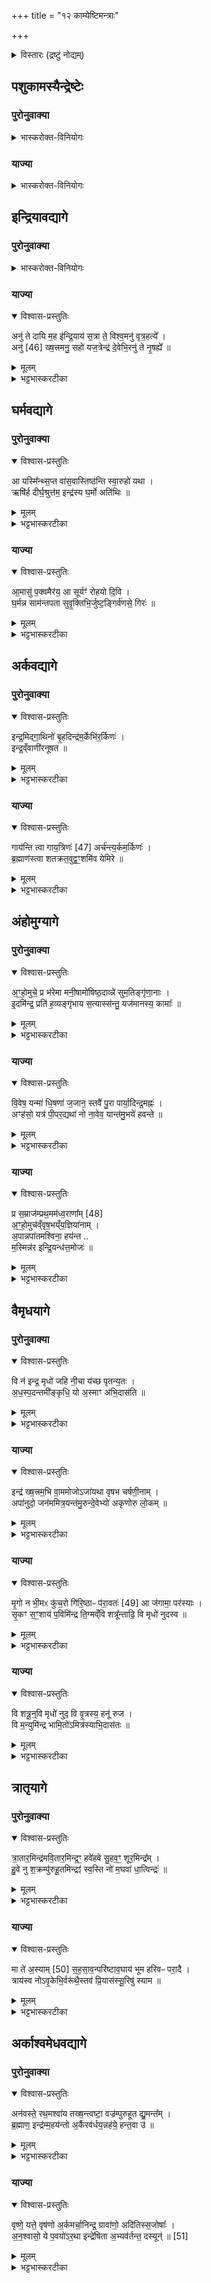 +++
title = "१२ काम्येष्टिमन्त्राः"

+++

<details><summary>विस्तारः (द्रष्टुं नोद्यम्)</summary>

संहितायां २,२,७ अनुवाकयोराम्नातानां काम्येष्टीनां याज्यापुरोनुवाक्याः

१,३,७ गायत्री,
२,४,९-११
१३-१४, १६-१९ त्रिष्टुप्
५, ८, १२, १५ अनुष्टुप्
६ बृहती
विश्वेदेवा ऋषयः
</details>


##  पशुकामस्यैन्द्रेष्टेः  

### पुरोनुवाक्या
<details><summary>भास्करोक्त-विनियोगः</summary>

1'ऐन्द्रं चरुं निर्वपेत्पशुकामः' इत्यस्य पुरोनुवाक्या - इन्द्रं व इति गायत्री ॥ याजमानब्राह्मणमध्ये याज्याकाण्डं वैश्वदेवम् ।
</details>


<div class="js_include" url="/vedAH_Rk/shAkalam/saMhitA/vishvAsa-prastutiH/01/007/10_indraM_vo.md"  newLevelForH1="5" includeTitle="false"> </div>  

<div class="js_include" url="/vedAH_Rk/shAkalam/saMhitA/sarvaSh_TIkAH/01/007/10_indraM_vo.md"  newLevelForH1="5" includeTitle="false"> </div>  

### याज्या
<details><summary>भास्करोक्त-विनियोगः</summary>

2तत्रैव याज्या - इन्द्रं नर इति त्रिष्टुप् ॥ 
</details>


<div class="js_include" url="/vedAH_Rk/shAkalam/saMhitA/vishvAsa-prastutiH/07/027/01_indraM_naro.md"  newLevelForH1="5" includeTitle="false"> </div>  

<div class="js_include" url="/vedAH_Rk/shAkalam/saMhitA/sarvaSh_TIkAH/07/027/01_indraM_naro.md"  newLevelForH1="5" includeTitle="false"> </div>  

## इन्द्रियावद्यागे 
### पुरोनुवाक्या
<details><summary>भास्करोक्त-विनियोगः</summary>

3'इन्द्रायेन्द्रियावते पुरोडाशमेकादशकपालं निर्वपेत्' इत्यस्य पुरोनुवाक्या - इन्द्रियाणीति गायत्री ॥ 
</details>

<div class="js_include" url="/vedAH_Rk/shAkalam/saMhitA/vishvAsa-prastutiH/03/037/09_indriyANi_shatakrato.md"  newLevelForH1="5" includeTitle="false"> </div>  

<div class="js_include" url="/vedAH_Rk/shAkalam/saMhitA/sarvaSh_TIkAH/03/037/09_indriyANi_shatakrato.md"  newLevelForH1="5" includeTitle="false"> </div>  

### याज्या
<details open><summary>विश्वास-प्रस्तुतिः</summary>

अनु॑ ते दायि म॒ह इ॑न्द्रि॒याय॑ स॒त्रा ते॒ विश्व॒मनु॑ वृत्र॒हत्ये᳚ ।  
अनु॑ [46] ख्ष॒त्त्रमनु॒ सहो॑ यज॒त्रेन्द्र॑ दे॒वेभि॒रनु॑ ते नृ॒षह्ये᳚  ॥
</details>

<details><summary>मूलम्</summary>

अनु॑ ते दायि म॒ह इ॑न्द्रि॒याय॑ स॒त्रा ते॒ विश्व॒मनु॑ वृत्र॒हत्ये᳚ ।  
अनु॑ [46] ख्ष॒त्त्रमनु॒ सहो॑ यज॒त्रेन्द्र॑ दे॒वेभि॒रनु॑ ते नृ॒षह्ये᳚  ॥
</details>

<details><summary>भट्टभास्करटीका</summary>

4तत्रैव याज्या - अनु त इति त्रिष्टुप् ॥ हे इन्द्र यजत्र यष्टव्य । यजेरत्रः । ते तुभं दायि दीयते देवेभिः ऋत्विग्भिः ; सामर्थ्याद्धविरिति गम्यते । विश्वं कृत्स्नमपि तुभ्यमेव दीयते, त्वत्प्रधानत्वाद्देवानाम् । यद्वा - विश्वं हविस्तुभ्यमेव दीयतां किमन्यैर्देवैः । छान्दसो लुङ् । 'अमाङ्योगेपि' इत्यडभावश्छान्दसः । सत्रा सत्रेषु सर्तव्येषु यज्ञेषु सर्वेष्वपि । सप्तम्या आकारः । देवतान्तरेभ्य इन्द्रस्य विशेषानाचष्टे - महे महते इन्द्रियाय वीर्याय अनु । द्वितीयार्थे चतुर्थी । महदिन्द्रियहेतुभावमनुशब्दो द्योतयति । महतेन्द्रियेण तद्वानयमिति कृत्वा तुभ्यमेव दीयते । अनु वृत्रहत्ये वृत्रहत्याम् । 'सुपां सुलुक्' इति द्वितयीया एकारः । वृत्रं हतवानयमिति कृत्वा । क्षत्रं धनं, धनवानिति कृत्वा । सहो बलं, बलवानिति कृत्वा । अनु नृषह्ये, नृषह्यं नॄणां शत्रूणामभिभवितृत्वम्, सर्वेषां नॄणामयमभिभवितेति कृत्वा । 'शकिसहोश्च' इति भावे यत्, पूर्ववद्वितीयाया एकारः, सुषामादित्वात्षत्वम् ॥
</details>

## घर्मवद्यागे 
### पुरोनुवाक्या
<details open><summary>विश्वास-प्रस्तुतिः</summary>

आ यस्मि᳚न्थ्स॒प्त वा॑स॒वास्तिष्ठ॑न्ति स्वा॒रुहो॑ यथा ।  
ऋषि॑र्ह दीर्घ॒श्रुत्त॑म॒ इन्द्र॑स्य घ॒र्मो अति॑थिः  ॥
</details>

<details><summary>मूलम्</summary>

आ यस्मि᳚न्थ्स॒प्त वा॑स॒वास्तिष्ठ॑न्ति स्वा॒रुहो॑ यथा ।  
ऋषि॑र्ह दीर्घ॒श्रुत्त॑म॒ इन्द्र॑स्य घ॒र्मो अति॑थिः  ॥
</details>

<details><summary>भट्टभास्करटीका</summary>

5'इन्द्राय घर्मवते पुरोडाशमेकादशकपालं निर्वपेद्ब्रह्मवर्चसकामः' इत्यस्य पुरोनुवाक्या - आ यस्मिन्नित्यनुष्टुप् ॥ सप्त, सृप्तारः सप्तसङ्ख्या वा । वासवाः जगतां वासहेतवः । वसव एव वासवाः प्रकाशोदकधारणाहरणवितरणकारिणो रश्मयोश्वा वा । वसूनां रश्मीनां समूह एव वा वासवः सप्तशतानि प्रधानानि ते यस्मिन्तिष्ठन्ति । स्वारुहस्स्वयमेव रोहन्ति विचरन्तीति स्वारुहः । सांहितिको दीर्घश्छान्दसः । आदित्यपरतन्त्रा अपि स्वैरप्तवृत्तय इव वसन्तः भगवन्तमप्यास्थाय यस्मिन्वर्तन्ते । 'यथेति पादान्ते' इति सर्वानुदात्तो यथाशब्दः । पुनरप्यादित्यो विशेष्यते - ऋषिर्द्रष्टा सर्वस्य त्रैकालिकस्य लोकसाक्षी । दीर्घश्रुत्तमः प्रथितकीर्तितमः । ईदृशो महाभागो घर्मः आदित्योपीन्द्रस्यातिथिः अर्थित्वेन पार्श्वमागच्छति, इन्द्रनिसृष्टेनोदकेन वार्थी भवति, दीप्यते वा पूज्यत्वेन । हशब्दः खल्वर्थे । तस्मादेवं महानुभावः इन्द्रोस्मभ्यं ब्रह्मवर्चसं ददात्विति ॥
</details>

### याज्या
<details open><summary>विश्वास-प्रस्तुतिः</summary>

आ॒मासु॑ प॒क्वमैर॑य॒ आ सूर्यꣳ॑ रोहयो दि॒वि ।   
घ॒र्मन्न साम॑न्तपता सुवृ॒क्तिभि॒र्जुष्ट॒ङ्गिर्व॑णसे॒ गिरः॑  ॥
</details>

<details><summary>मूलम्</summary>

आ॒मासु॑ प॒क्वमैर॑य॒ आ सूर्यꣳ॑ रोहयो दि॒वि ।   
घ॒र्मन्न साम॑न्तपता सुवृ॒क्तिभि॒र्जुष्ट॒ङ्गिर्व॑णसे॒ गिरः॑  ॥
</details>

<details><summary>भट्टभास्करटीका</summary>

6तत्रैव याज्या - आमास्विति पथ्याबृहती, तृतीयपादस्य द्वादशाक्षरत्वात् ॥ आमास्वतप्तासु भूमिष्ठास्वप्सु पक्वं परिणतं दिवि नवमासधृतं पक्ववदुदकमैरयः प्रेरयसि हे इन्द्र त्वं सूर्यं च दिव्यारोहयः आरोहयसि आसमन्तादारोप्य प्रकाशयसि । 'प्राणो वा इन्द्रः' इति प्राणवृत्तिर्भगवानुदेति । इदानीं प्रत्यक्षवदिन्द्र उच्यते - घर्मं न प्रवर्ग्यमिव सामन् साम्नि सामविषयाभिस्सुवृक्तिभिः, सुष्ठु शोभनं वा आवृज्यते याभिस्स्तुतिभिस्तास्सुवृक्तयः । 'मन्क्तिन्व्याख्यान' इत्युत्तरपदान्तोदात्तत्वम् । यद्वा - सुवृक्तिभिश्शोभनभक्तिभिस्सामभिः । 'नञ्सुभ्याम्' इत्युत्तरपदान्तोदात्तत्वम् । सामन्निति व्यत्ययेन तृतीयाबहुवचनस्य सप्तम्येकवचनं, तस्य च 'सुपां सुलुक्' इति लुक् ।   
ननु तृतीयाबहुवचनस्यैव लुगस्तु ? नैवं शक्यते । 'न ङिसम्बुद्ध्योः' इति नलोपप्रतिषेधो न स्यात् । जुष्टमिन्द्रस्य प्रियं भागं तपत । तस्मै महानुभावाय इन्द्राय दातुं तद्योग्यं संस्कुरुत । सांहितिकोस्य दीर्घश्छान्दसः । जुष्टशब्दस्याद्युदात्तत्वमुक्तम् । किञ्च - गिर्वणसे गीर्भिर्वननीयाय भजनीयाय स्तोतव्यायेन्द्राय इन्द्रार्थं गिरः वाचश्च स्तुतिरूपाः तपतेत्येव । गीर्भिर्वननीय इति 'गतिकारकयोरपि ' इत्यसुन्, पूर्वपदप्रकृतिस्वरत्वं च । स चास्मभ्यं ब्रह्मवर्चसं ददात्विति ॥
</details>

## अर्कवद्यागे 
### पुरोनुवाक्या
<details open><summary>विश्वास-प्रस्तुतिः</summary>

इन्द्र॒मिद्गा॒थिनो॑ बृ॒हदिन्द्र॑म॒र्केभि॑र॒र्किणः॑ ।   
इन्द्र॒व्ँवाणी॑रनूषत  ॥
</details>

<details><summary>मूलम्</summary>

इन्द्र॒मिद्गा॒थिनो॑ बृ॒हदिन्द्र॑म॒र्केभि॑र॒र्किणः॑ ।   
इन्द्र॒व्ँवाणी॑रनूषत  ॥
</details>

<details><summary>भट्टभास्करटीका</summary>

7'इन्द्रायार्कवते पुरोडाशमेकादशकपालं निर्वपेदन्नकामः' इत्यस्य पुरोनुवाक्या - इन्द्रमिदिति गायत्री ॥ इन्द्रमित् इन्द्रमेव गाथिनो गाथावन्तः गायका उद्गातारः । व्रीह्यादित्वादिनिप्रत्ययः । बृहत् बृहता साम्ना, अनूषतेति वक्ष्यते । 'सुपां सुलुक्' इति तृतीयाया लुक् । तथा अर्किणः अर्कवन्तः होतारः । ऋच स्तुतौ, घञ्, 'चजोः कु घिण्यतोः' इति कुत्वम् । अर्केभिरर्कैः ऋग्भिः इन्द्रमेवानूषत अस्तुवन् । छान्दस ऐसभावः । तथा वाणीः वाण्यः ऋग्यजुस्सामलक्षणाः । 'वा छन्दसि` इति पूर्वसवर्णदीर्घत्वम् । पारिशेष्यादध्वर्यूणां वाण्यश्चेन्द्रमेव अनूषत नुवन्ति । णू स्तवने, तौदादिकः, छान्दसो लुङ्, व्यत्ययेनात्मनेपदं, कुटादित्वाद्गुणाभावः, छान्दस इडभावः । तथा स इन्द्रोस्मभ्यमन्नं ददात्विति ॥
</details>

### याज्या
<details open><summary>विश्वास-प्रस्तुतिः</summary>

गाय॑न्ति त्वा गाय॒त्रिणः॑ [47] अर्च॑न्त्य॒र्कम॒र्किणः॑ ।  
ब्र॒ह्माण॑स्त्वा शतक्रत॒वुद्व॒ꣳ॒शमि॑व येमिरे  ॥
</details>

<details><summary>मूलम्</summary>

गाय॑न्ति त्वा गाय॒त्रिणः॑ [47] अर्च॑न्त्य॒र्कम॒र्किणः॑ ।  
ब्र॒ह्माण॑स्त्वा शतक्रत॒वुद्व॒ꣳ॒शमि॑व येमिरे  ॥
</details>

<details><summary>भट्टभास्करटीका</summary>

8तत्रैव याज्या - गायन्तीत्यनुष्टुप् ॥ हे शतक्रतो बहुकर्मन् शताश्वमेधिन्वा इन्द्र गायत्रिणः गायत्रेण साम्ना तद्वन्त उद्गातारः त्वां गायन्ति । तथा अर्किणः अर्कवन्तः ऋक्षु साधवः होतारः त्वामर्कं स्तातैव्यं अर्चयन्ति स्तुवन्ति । यद्वा - अर्च पूजायाम्, अर्चयन्त्यर्कं पूजनीयं त्वामर्चयन्ति पूजयन्ति होतारः । तथा ब्रह्माणः ब्रह्मादयः अध्वर्यवोपि गृह्यन्ते । ते त्वामुद्येमिरे उद्यच्छन्ते उत्थापयन्ति वर्धयन्तीत्यर्थः । छान्दसो लिट् । कमिव ? वंशमिव । यथोत्तमसम्बन्धादिभिस्सत्पुरुषा वंशं स्वकुलमुत्कर्षं नयन्ति । यद्वा - वंशं ग्रामं यथोदकादिभिश्शनैर्वर्धयन्ति तद्वत्स त्वमस्मम्यमन्नं प्रयच्छेति । केचित् - अत्रोभयत्रार्कशब्दोन्नवचनः । अर्किणः अन्नवन्तः अर्कैर्हविर्लक्षणैरर्कमर्च्यं पूज्यं त्वामर्चयन्ति यजन्ते । शेषं समानमिति ॥
</details>

## अंहोमुग्यागे 
### पुरोनुवाक्या
<details open><summary>विश्वास-प्रस्तुतिः</summary>

अ॒ꣳ॒हो॒मुचे॒ प्र भ॑रेमा मनी॒षामो॑षिष्ठ॒दाव्न्ने॑ सुम॒तिङ्गृ॑णा॒नाः ।   
इ॒दमि॑न्द्र॒ प्रति॑ ह॒व्यङ्गृ॑भाय स॒त्यास्स॑न्तु॒ यज॑मानस्य॒ कामाः᳚  ॥
</details>

<details><summary>मूलम्</summary>

अ॒ꣳ॒हो॒मुचे॒ प्र भ॑रेमा मनी॒षामो॑षिष्ठ॒दाव्न्ने॑ सुम॒तिङ्गृ॑णा॒नाः ।   
इ॒दमि॑न्द्र॒ प्रति॑ ह॒व्यङ्गृ॑भाय स॒त्यास्स॑न्तु॒ यज॑मानस्य॒ कामाः᳚  ॥
</details>

<details><summary>भट्टभास्करटीका</summary>

9'इन्द्रायांहोमुचे पुरोडाशमेकादशकपालं निर्वपेद्यः पाप्मना गृहीतस्स्यात्' इत्यस्य पुरोनुवाक्या - अंहोमुच इति त्रिष्टुप् ॥ अंहसः पापाद्विमोक्त्रे, ओषिष्ठदाव्ने दावेनोषिष्ठः दग्धृतमः आदित्यः तस्मै उदकस्य दात्रे, वर्षार्थं वा तस्य दापयित्रे ; यथा - 'आदित्याज्जायते वृष्टिः' इति । उष दाहे, तृजन्तात् 'तुश्छन्दसि' इतीष्ठन्प्रत्ययः, 'तुरिष्ठेमेयस्सु' इति तृशब्दस्य लोपः, ददातेः 'आतो मनिन्' इति वनिप्प्रत्ययः ।   
हे इन्द्र ईदृशाय तुभ्यं गृणानास्स्तुवन्तः वयं मनीषां बुद्धिं प्रभरेम त्वत्स्तुत्यर्थं प्रकर्षेण स्वीकुर्मः । कीदृशीं ? सुमतिं शोभमानाम् । 'नञ्सुभ्याम्' इत्युत्तरपदान्तोदात्तत्वम् । त्वां तोषयेमेत्येवंरूपाम् । त्वं च तया स्तुत्या तुष्ट इदं हव्यं प्रतिगृभाय प्रतिगृह्णीष्व । 'हृग्रहोर्भः' इति भः, 'छन्दसि शायजपि' । यजमानस्य कामा मनोरथाः अंहसो मुच्येयेत्येवमादयः सत्या अमोघा भवन्तु ॥
</details>

### याज्या
<details open><summary>विश्वास-प्रस्तुतिः</summary>

वि॒वेष॒ यन्मा॑ धि॒षणा॑ ज॒जान॒ स्तवै॑ पु॒रा पार्या॒दिन्द्र॒मह्नः॑ ।   
अꣳह॑सो॒ यत्र॑ पी॒पर॒द्यथा॑ नो ना॒वेव॒ यान्त॑मु॒भये॑ हवन्ते  ॥
</details>

<details><summary>मूलम्</summary>

वि॒वेष॒ यन्मा॑ धि॒षणा॑ ज॒जान॒ स्तवै॑ पु॒रा पार्या॒दिन्द्र॒मह्नः॑ ।   
अꣳह॑सो॒ यत्र॑ पी॒पर॒द्यथा॑ नो ना॒वेव॒ यान्त॑मु॒भये॑ हवन्ते  ॥
</details>

<details><summary>भट्टभास्करटीका</summary>

10तत्रैव याज्या - विवेषेति त्रिष्टुप् ॥ यद्यस्मान्मां धिषाणा तादृशी बुद्धिः विवेष व्याप्तवती तस्मादहं जजान जातवानस्मि ; नो चेदहमजातसम एव स्याम् । अपदात्परत्वान्न निहन्यते । 'समानवाक्ये निघातादयः' इति वचनाज्जजानेति न निहन्यते । का पुनस्सा धिषणेत्याह - पार्यात्पारेभवात् अत्यन्तादह्नो दिवसात् पुरा पूर्वं यावन्मरणदिवसं इन्द्रं स्तवै स्तुत्या तोषयामीतीयं धिषणा जजान ममोदपादि, अतो जातवानस्मि ।   
पुनश्च धिषणा विशेष्यते - यत्र यस्यां धिषणायां सत्यां इन्द्र अंहसः पापात् पीपरत्पारयति उत्तारयति पुरुषम् । पार तीर कर्मसमाप्तौ, छान्दसो लुङ्, 'चङ्यन्यतरस्याम्' इत्युत्तरपदान्तोदात्तत्वम् । यद्वा - यत्राह्नि अस्मानिन्द्रोंहसः पारयति उत्तारयति तत्पार्यमहरिति निर्वचनं क्रियते । आ तत इन्द्रं स्तवै, यावदंहोविमोचनमित्यर्थः ।
अथ प्रारतरणं विशेष्यते - यथा अंहस उत्तारितानस्मानुभये उभयकुलप्रभवा अपि हवन्ते आह्वयन्ति आत्मरक्षार्थं मां रक्ष मां रक्षेति । यथेति निपातो यद्वृत्तप्रतिरूपकः ।  
यथा गणकाराः - 'मात्रायां वेळायां यथा पुरा हो अहो अथो मनो' इति । तेनाख्यातं निहन्यते । यथा नदीमध्ये नावा यान्तमुभयतस्स्थिता आह्वयन्ति भो मामुत्तारय मामुत्तारयेति, तथांहस उत्तारिणी धिषणा बुद्धिर्मां विवेष व्याप्ता भवतु, अतो जजानाहमिति । तस्मात्तादृशधिषणं मामिन्द्रोंहसो मुञ्चत्विति ॥
</details>

### याज्या
<details open><summary>विश्वास-प्रस्तुतिः</summary>

प्र स॒म्राज॑म्प्रथ॒मम॑ध्व॒राणा᳚म् [48]   
अ॒ꣳ॒हो॒मुच॑व्ँवृष॒भय्ँय॒ज्ञिया॑नाम् ।  
अ॒पान्नपा॑तमश्विना॒ हय॑न्त ..  
म॒स्मिन्न॑र इन्द्रि॒यन्ध॑त्त॒मोजः॑  ॥
</details>

<details><summary>मूलम्</summary>

प्र स॒म्राज॑म्प्रथ॒मम॑ध्व॒राणा᳚म् [48]   
अ॒ꣳ॒हो॒मुच॑व्ँवृष॒भय्ँय॒ज्ञिया॑नाम् ।  
अ॒पान्नपा॑तमश्विना॒ हय॑न्त ..  
म॒स्मिन्न॑र इन्द्रि॒यन्ध॑त्त॒मोजः॑  ॥
</details>

<details><summary>भट्टभास्करटीका</summary>

11तत्रैव याज्या विकल्प्यते - प्र सम्राजमिति त्रिष्टुप् ॥ सम्राजं सङ्गतदीप्तिम् । 'मो राजि समः क्वौ' । अध्वराणां यज्ञानां प्रथमं प्रधानम् । अंहोमुचमंहसो मोक्तारं इन्द्रम्, स्थानाद्गम्यते । वृषभं वर्षितारं कामानां दातारम् । याज्ञियानां यज्ञार्हाणां मध्ये सम्राजं सम्यग्राजन्तं यज्ञियानां वा सम्बन्धिनं स्वामित्वेन यज्ञियानां वा वृषभम् । 'यज्ञर्त्विग्भ्याम्' इति घः ।   
अपां नपातमपां चतुर्थमिन्द्रं अस्मान्मध्यमः ततो मेघः तत आप इति । न पातयति न च्यावयतीति नपात् । 'नाभ्राण्णपात् ' इति निपात्यते । हयन्तं वर्धमानं अविच्छिन्नैश्वर्यं सर्वगम् । हय गतौ । हे नरः मनुष्या ऋत्विजः ईदृशमिन्द्रं प्रगच्छत प्रकर्षेण बन्धुत्वेन भजत, यथायं यजमानः अंहसो मुञ्चतीति । यद्वा - प्रेत्यस्याख्यातापेक्षायां धत्तमिति वक्ष्यमाणत्वाच्च धत्तेति सामर्थ्याद्योग्यं लभ्यते । इदनीमश्विनावुच्येते - हे अश्विनौ युवामपि अस्मिन् यजमाने इन्द्रियं चक्षुरादिदार्ढ्यं ओजः बलं च प्रधत्तं प्रकर्षेण स्थापयतम् । अत्रापि विशेषाकाङ्क्षायां प्रेति प्रकृतं सम्बध्यते, अंहसश्च मुक्तोस्त्विति ॥
</details>

## वैमृधयागे  
### पुरोनुवाक्या
<details open><summary>विश्वास-प्रस्तुतिः</summary>

वि न॑ इन्द्र॒ मृधो॑ जहि नी॒चा य॑च्छ पृतन्य॒तः ।   
अ॒ध॒स्प॒दन्तमी᳚ङ्कृधि॒ यो अ॒स्माꣳ अ॑भि॒दास॑ति  ॥
</details>

<details><summary>मूलम्</summary>

वि न॑ इन्द्र॒ मृधो॑ जहि नी॒चा य॑च्छ पृतन्य॒तः ।   
अ॒ध॒स्प॒दन्तमी᳚ङ्कृधि॒ यो अ॒स्माꣳ अ॑भि॒दास॑ति  ॥
</details>

<details><summary>भट्टभास्करटीका</summary>

12इन्द्राय वैमृधाय पुरोडाशमेकादशकपालं निर्वपेद्यम्मृधोभि प्रवेपेरन्राष्ट्राणि वाभि समियुरिन्द्रमेव वैमृधम्' इत्यस्य पुरोनुवाक्या - वि न इन्द्रेत्यनुष्टुप् ॥ हे इन्द्र नोस्माकं मृधः योद्धॄन् अस्माभिर्युद्ध्यमानान् विजहि विविधं मारय ।   

किञ्च – पृतन्यतस्सङ्ग्रामं कर्तुमिच्छतः पुरुषान् नीचान् न्यग्भूतान् यच्छ उपरमय मारयेति यावत् । न्यक्शब्दाद्द्वितीयाबहुवचनस्य स्थाने व्यत्ययेन तृतीयैकवचनम्, 'अञ्चेश्छन्दस्यसर्वनामस्थानम्' इति तस्या उदात्तत्वम् । पृतनायाः क्यचि 'कव्यध्वरपृतनस्य' इति लोपः, 'शतुरनुमः' इति शस उदात्तत्वम् ।  
किञ्च - योस्मानभिदासति अभिदासयति उपक्षयति । दसु उपक्षये, ण्यन्ताल्लेट्, 'छन्दस्युभयथा' इति शप आर्धधातुकत्वाण्णिलोपः, उदात्तनिवृत्तिस्वरो व्यत्ययेन न प्रवर्तते । तमुपक्षयकारीणमधस्पदमेव कृधि कुरु । ईमित्यवधारणे । अस्मत्पादयोरधः प्रणिपतितशिरस्कं कुर्विति यावत् । 'बहुलं छन्दसि' इति शपो लुक्', श्रुशृणुपॄकृवृभ्यश्छन्दसि' इति धिभावः । 'अधश्शिरसी पदे' इत्यधश्शब्दस्य संहितायां सत्वम् ॥
</details>

### याज्या
<details open><summary>विश्वास-प्रस्तुतिः</summary>

इन्द्र॑ ख्ष॒त्त्रम॒भि वा॒ममोजोऽजा॑यथा वृषभ चर्षणी॒नाम् ।   
अपा॑नुदो॒ जन॑ममित्र॒यन्त॑मु॒रुन्दे॒वेभ्यो॑ अकृणोरु लो॒कम्  ॥
</details>

<details><summary>मूलम्</summary>

इन्द्र॑ ख्ष॒त्त्रम॒भि वा॒ममोजोऽजा॑यथा वृषभ चर्षणी॒नाम् ।   
अपा॑नुदो॒ जन॑ममित्र॒यन्त॑मु॒रुन्दे॒वेभ्यो॑ अकृणोरु लो॒कम्  ॥
</details>

<details><summary>भट्टभास्करटीका</summary>

13तत्रैव याज्या - इन्द्र क्षत्रमिति त्रिष्टुप् ॥ हे इन्द्र वामं वननीयं क्षत्रं क्षत्रियस्य भावं धनं वा ओजो बलं चाभ्यजायथाः अभिलक्ष्य जातोसि । वरिष्ठेन क्षत्रादिना लक्ष्यमाणजनन इत्यर्थः । चर्षणीनां मनुष्याणां वृषभ कामानां वर्षितः अभिमतस्य दातरित्यर्थः । पूर्ववन्नाम उदात्तत्वम् । एवं सामर्थ्यमुपकारतस्स्वभावतश्च प्रतिपाद्य इदानीं स्वाभिमतं प्रार्थयते - तादृशस्त्वमस्मास्वमित्रयन्तं शत्रुभावमिच्छन्तं जनमपानुदः अपनुद अपकृष्यनाशय । छान्दसो लङ् ।   

किञ्च – देवेभ्यो हविःप्रदानादिव्यवहारिभ्य उरुं विस्तीर्णं लोकं स्थानमकृणोः कुरु । छान्दसो लङ्, 'धिन्विकृण्व्योरच' इत्युप्रत्ययः । उ इति पादपूरणे अवधारणे वा । देवेभ्य इति षष्ठ्यर्थे वा चतुर्थी । देवानां विस्तीर्णं लोकमस्मभ्यं देहीति ॥
</details>

### याज्या
<details open><summary>विश्वास-प्रस्तुतिः</summary>

मृ॒गो न भी॒मᳵ कु॑च॒रो गि॑रि॒ष्ठाᳶ प॑रा॒वतः॑ [49] आ ज॑गामा॒ पर॑स्याः ।  
सृ॒कꣳ स॒ꣳ॒शाय॑ प॒विमि॑न्द्र ति॒ग्मव्ँवि शत्रू᳚न्ताढि॒ वि मृधो॑ नुदस्व  ॥
</details>

<details><summary>मूलम्</summary>

मृ॒गो न भी॒मᳵ कु॑च॒रो गि॑रि॒ष्ठाᳶ प॑रा॒वतः॑ [49] आ ज॑गामा॒ पर॑स्याः ।  
सृ॒कꣳ स॒ꣳ॒शाय॑ प॒विमि॑न्द्र ति॒ग्मव्ँवि शत्रू᳚न्ताढि॒ वि मृधो॑ नुदस्व  ॥
</details>

<details><summary>भट्टभास्करटीका</summary>

14याज्याविकल्पः - मृगो नेति त्रिष्टुप् । मृगो न मृग इव भीमः बिभेत्यस्मादिति भीमः । 'भीमादयोऽपादाने' । भयहेतुः व्याघ्रस्सिंहो वा । कुचरः कुत्सितं चरति । पचाद्यच् । हिंस्रस्वभावः । गिरिष्ठाः पर्वतवासी स इव शत्रून् ताडय । यद्वा - गिरिर्मेघः गजो वा, तत्स्थः । सोर्जस् । परस्याः परावतः महतो दूरादाजगाम आगच्छति यो भृत्यं रक्षितुम् । पुरुषव्यत्ययो वा, आजगामागच्छसि । 'उपसर्गाच्छन्दसि धात्वर्थे' इति वतिः । आख्यातस्य सांहितिको दीर्घश्छान्दसः । स त्वमित्थमागत्य हे इन्द्र सृकं परशरीरादिषु सराशीलं तिग्मं प्रागेव तीक्षणं पविं वज्रं संशाय निशितीकृत्य तेनातितीक्ष्णेन शत्रून्विताढि विविधं ताडय । ताडयतेर्लोटि शपो लुक्, 'छन्दस्युभयथा' इत्यार्धधातुकत्वाण्णिलोपः । मृधो योद्धॄंश्च विनुदस्व विविधं नुद विनाशय ॥
</details>

### याज्या
<details open><summary>विश्वास-प्रस्तुतिः</summary>

वि शत्रू॒न्॒वि मृधो॑ नुद॒ वि वृ॒त्रस्य॒ हनू॑ रुज ।   
वि म॒न्युमि॑न्द्र भामि॒तो॑ऽमित्र॑स्याभि॒दास॑तः  ॥
</details>

<details><summary>मूलम्</summary>

वि शत्रू॒न्॒वि मृधो॑ नुद॒ वि वृ॒त्रस्य॒ हनू॑ रुज ।   
वि म॒न्युमि॑न्द्र भामि॒तो॑ऽमित्र॑स्याभि॒दास॑तः  ॥
</details>

<details><summary>भट्टभास्करटीका</summary>

15अतश्च विकल्पः - वि शत्रूनित्यनुष्टुप् ॥ शत्रून् विविधं नाशय । मृधश्च योद्धॄन्विनुद विशेषतो नाशय । वृत्रस्यासुरस्य हनू विरुज विभिन्धि । वृत्रस्य वा मेघस्य हनुस्थानीये पार्श्वे विरुज विदारय वर्षार्थं याभ्यां वर्षन्ति मेघाः । हे इन्द्र अस्मानभिदासतः उपक्षयतः अमित्रस्य शत्रोर्मन्युं क्रोधं विनुद विनाशय भामितः अमित्रविषये क्रुद्धस्त्वम् ॥
</details>

## त्रातृयागे 
### पुरोनुवाक्या
<details open><summary>विश्वास-प्रस्तुतिः</summary>

त्रा॒तार॒मिन्द्र॑मवि॒तार॒मिन्द्र॒ꣳ॒ हवे॑हवे सु॒हव॒ꣳ॒ शूर॒मिन्द्र᳚म् ।   
हु॒वे नु श॒क्रम्पु॑रुहू॒तमिन्द्रꣵ॑ स्व॒स्ति नो॑ म॒घवा॑ धा॒त्विन्द्रः॑  ॥
</details>

<details><summary>मूलम्</summary>

त्रा॒तार॒मिन्द्र॑मवि॒तार॒मिन्द्र॒ꣳ॒ हवे॑हवे सु॒हव॒ꣳ॒ शूर॒मिन्द्र᳚म् ।   
हु॒वे नु श॒क्रम्पु॑रुहू॒तमिन्द्रꣵ॑ स्व॒स्ति नो॑ म॒घवा॑ धा॒त्विन्द्रः॑  ॥
</details>

<details><summary>भट्टभास्करटीका</summary>

16इन्द्राय त्रात्रे पुरोडाशमेकादशकपालं निर्वपेद्बद्धो वा परियत्तो वा' इत्यस्य पुरोनुवाक्या - त्रातारमिन्द्रमिति त्रिष्टुप् ॥ इदि परमैश्वर्ये इन्द्रः । ऐश्वर्यहेतून्बहून्दर्शयति - त्रातारमवितारं देवानाम् ; 'तस्मादिन्द्रव्यपदेशभाजं अवितारं सर्वेषामपि तर्पयितारं इन्द्रं इतोपीन्द्रव्पदेशभाजम्, हवेहवे सुहवं सर्वेष्वाह्वानेषु सुखेनाह्वातव्यं निर्भयैः । 'भावेनुपसर्गस्य' इत्यप्सम्प्रसारणं च, 'बहुलं छन्दसि' इति सम्प्रसारणे आकारान्तत्वाभावात्खलेव भतति । शूरं महाबलं सर्वजेतारं तथाप्याहूतमात्र एवागच्छन्तं इन्द्रं इतोपीन्द्रशब्दाभिधेयं शक्रं सर्वार्थसाधनशक्तं पुरुहूतं बहुभिर्यजमानैराहूतं अतोप्यासादितेन्द्रत्वं देवेश्वरं हुवे आह्वयामि । शपो लुक्, 'पूर्ववत्सम्प्रसारणम् । नु इति पादपूरणे । स मघवाप्रशस्तैर्धनैः अन्नादिभिर्हविरादिभिश्च तद्वान् अतश्चेन्द्रपदाभिधानार्हः नोस्मभ्यं स्वस्ति अविनाशं धातु ददातु । शपो लुक् । 'मघवा बहुलम्' इति निपात्यते । 'इत्थम्भूतेन कृतमिति च' इति पुरुहूतशब्दोन्तोदात्तः । यद्वा - पुरुषु स्थानेषु दूतः पुरुहूतः । 'तृतीया कर्मणि' इति प्राप्त्यभावात् कृदुत्तरपदप्रकृतिस्वरत्वमेव निपात्यते । अत्र पुनःपुनः इन्द्रोक्तिरस्माकं सर्वार्थेषु त्वमेव शरणं नान्य इत्यादरसूचनार्था ॥
</details>

### याज्या
<details open><summary>विश्वास-प्रस्तुतिः</summary>

मा ते॑ अ॒स्याम् [50] स॒ह॒सा॒व॒न्परि॑ष्टाव॒घाय॑ भूम हरिवᳶ परा॒दै ।   
त्राय॑स्व नोऽवृ॒केभि॒र्वरू॑थै॒स्तव॑ प्रि॒यास॑स्सू॒रिषु॑ स्याम  ॥
</details>

<details><summary>मूलम्</summary>

मा ते॑ अ॒स्याम् [50] स॒ह॒सा॒व॒न्परि॑ष्टाव॒घाय॑ भूम हरिवᳶ परा॒दै ।   
त्राय॑स्व नोऽवृ॒केभि॒र्वरू॑थै॒स्तव॑ प्रि॒यास॑स्सू॒रिषु॑ स्याम  ॥
</details>

<details><summary>भट्टभास्करटीका</summary>

17तत्रैव याज्या - मा ते अस्यामिति त्रिष्टुप् ॥ हे सहसावन् बलवन् इन्द्र । सह एव सहसं बलं तद्वान् । 'अन्येषामपि दृश्यते' इति दीर्घत्वम् । यद्वा - अवतुप्रत्ययश्छान्दसः ते तवास्यां परिष्टौ परितस्सर्वतस्सर्वस्यामिष्टौ । छान्दसं ह्रस्वत्वम्, शकन्ध्वादित्वाद्वा पररूपत्वम् । अघाय पापाय कर्मवैगुण्यलक्षणाय मा भूम विगुणकारिणो न भवेम ; सर्वेणापि प्रकारेणाविगुणो यज्ञोस्त्विति यावत् । हे हरिवः हरिवन् हरिभिर्हयै स्तद्वान् । 'मतुवसोः' इति रुत्वम् । परादै परदानाय च मा भूम प्रत्याख्यानाय । अन्येभ्यो दानं परादाः । 'क्विप्च' इति क्विप् । चतुर्थ्येकवचने आकारलोपाभावश्छान्दसः । यद्वा - तुमर्थे कैप्रत्ययः, यथा - 'प्रयै' इति । परादातुं च वयं मा भूम कदापि त्वया त्याज्या मा भूमेत्यर्थः । तस्मान्नोस्मान्त्रायस्व रक्ष अवृकेभिः अवृकैश्चोरादिहिंसकरहितैः वरूथैर्गुप्तियुक्तैर्गृहैः ; ईदृशगृहवासिनः कृत्वा त्रायस्वेति । 'नञ्सुऋभ्याम्' इत्यवृकशब्दोन्तोदात्तः । किम्बहुना - सूरिषु मेधाविषु मध्ये वयमेव तव प्रियासः प्रियास्स्याम भवेम । आज्जसेरसुक् । 'युष्मदस्मदोर्ङसि' इति तवशब्द आद्युदात्तः ॥
</details>

## अर्काश्वमेधवद्यागे 
### पुरोनुवाक्या
<details open><summary>विश्वास-प्रस्तुतिः</summary>

अन॑वस्ते॒ रथ॒मश्वा॑य तख्ष॒न्त्वष्टा॒ वज्र॑म्पुरुहूत द्यु॒मन्त᳚म् ।   
ब्र॒ह्माण॒ इन्द्र॑म्म॒हय॑न्तो अ॒र्कैरव॑र्धय॒न्नह॑ये॒ हन्त॒वा उ॑  ॥
</details>

<details><summary>मूलम्</summary>

अन॑वस्ते॒ रथ॒मश्वा॑य तख्ष॒न्त्वष्टा॒ वज्र॑म्पुरुहूत द्यु॒मन्त᳚म् ।   
ब्र॒ह्माण॒ इन्द्र॑म्म॒हय॑न्तो अ॒र्कैरव॑र्धय॒न्नह॑ये॒ हन्त॒वा उ॑  ॥
</details>

<details><summary>भट्टभास्करटीका</summary>

18'इन्द्रायार्काश्वमेधवते पुरोडाशमेकादशकपालं निर्वपेद्यं महायज्ञो नोपनमेत्' इत्यस्य पुरोनुवाक्या - अनवस्त इति त्रिष्टुप् ॥ हे पुरुहूत बहुभिराहूत इन्द्र ते तव रथमनवो मनुष्यास्तक्षन् तक्षन्तु संस्कुर्वन्तु । लङ् लोडर्थे, अडभावश्छान्दसः । अश्वायाश्वं योक्तुं यथा योग्यो भवति तथा संस्कुर्वन्तु । यद्वा - अश्वाय व्याप्तिमते तुभ्यं यथा पर्याप्तो भवति त्वष्टा देवानां शिल्पी वज्रं तक्षतु तीक्ष्णीकरोतु । कीदृशम् द्युमन्तं दीप्तिमन्तम् ।   

किञ्च - ब्रह्माणः ब्राह्मणाश्च त्वामिन्द्रमीश्वरं अर्कैर्मन्त्रैः हविर्लक्षणैरन्नैर्वा महयन्तः पूजयन्तः अवर्धयन् वर्धयन्तु यशसा । किमर्थं ? अहये अघाय अहिंसनाय आगत्य हन्तीत्यहिस्सर्पादिः । 'आङि शृहनिभ्यां ह्वस्वश्च' इतीण्प्रत्ययः । कर्मणि चतुर्थी । हन्तवै हन्तुम् । 'तुमर्थे सेसेन्' इति तवैप्रत्ययः । 'अन्तश्च तवै युगपत्' इत्याद्यन्तयोरुदात्तत्वम् । उः पादपूरणे । त्वं चास्माकं महायज्ञमुपनयेति ॥
</details>

### याज्या
<details open><summary>विश्वास-प्रस्तुतिः</summary>

वृष्णे॒ यत्ते॒ वृष॑णो अ॒र्कमर्चा॒निन्द्र॒ ग्रावा॑णो॒ अदि॑तिस्स॒जोषाः᳚ ।   
अ॒न॒श्वासो॒ ये प॒वयो॑ऽर॒था इन्द्रे॑षिता अ॒भ्यव॑र्तन्त॒ दस्यून्॑  ॥  [51]
</details>

<details><summary>मूलम्</summary>

वृष्णे॒ यत्ते॒ वृष॑णो अ॒र्कमर्चा॒निन्द्र॒ ग्रावा॑णो॒ अदि॑तिस्स॒जोषाः᳚ ।   
अ॒न॒श्वासो॒ ये प॒वयो॑ऽर॒था इन्द्रे॑षिता अ॒भ्यव॑र्तन्त॒ दस्यून्॑  ॥  [51]
</details>

<details><summary>भट्टभास्करटीका</summary>

19तत्रैव याज्या - वृष्ण इति त्रिष्टुप् ॥ हे इन्द्र ते तुभ्यं वृष्णे वर्षित्रे अभिमतदात्रे । षष्ठ्यर्थे चतुर्थी । तव वर्षितुः अर्कमर्चनीयमाज्ञां अर्चनीयं वा ते तव यागमर्चानर्चयन्ति पूजयन्ति । लेट्याडागमः । के ? वृषणः ग्राव्णः वर्षितारो मेघाः वृष्टिं कुर्वन्तस्तवार्कमर्चयन्ति मेघा इत्यर्थः । 'वा षपूर्वस्य निगमे' इति दीर्घाभावः । अदितिः पृथिवी च सजोषाः समानप्रीतिः त्वया तैर्वा मेघैरानुकूल्यं भजमाना सस्याद्युत्पादयतस्तव कर्मार्कमर्चयति । यद्यदा एवमेते कुर्वन्ति, तदानीं दुष्टात्मानो दस्यवोपि त्वयैव हन्तव्या इति तत्प्रार्थयते - अनश्वासः अश्वरहिताः । 'आज्जसेरसुक्' अरथाः रथरहिताः अश्वरथमनपेक्षमाणाः । 'नञ्सुभ्याम्' इत्युत्तरपदान्तोदात्तत्वम् । ये पवयस्तवायुधविशेषाः इन्द्रेषितास्सर्वदेन्द्रेणैव प्रेषिताः अन्येन प्रेषितुमशक्याः ; ते दस्यूनभ्यवर्तन्त दस्यूनभिवर्तन्तां आभिमुख्येन हन्तुं वर्तन्ताम् । स्वरणादिद्वारा अस्मदुपक्षपयितारो दस्यवः । तानभिभूय पराजितान्कृत्वा सर्वदाऽस्मान्रक्षन्तो वर्तन्तामिति भावः । छान्दसो लङ् । एवं सर्वस्य लोकस्य रक्षको महात्मा त्वम् ; अतोस्माकमपि महायज्ञमुपनयेति ॥

इति श्रीभट्टभास्करमिश्रविरचिते यजुर्वेदभाष्ये ज्ञानयज्ञाख्ये प्रथमे काण्डे षष्ठे प्रपाठके द्वादशोनुवाकः ॥
समाप्तश्च प्रपाठकः ॥  

</details>
